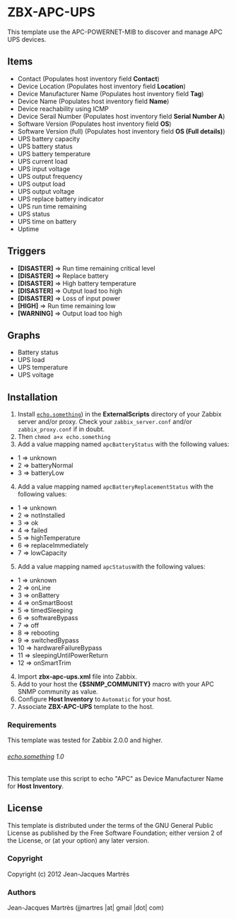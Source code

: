 ZBX-APC-UPS
===========

This template use the APC-POWERNET-MIB to discover and manage APC UPS devices.

Items
-----

  * Contact (Populates host inventory field **Contact**)
  * Device Location (Populates host inventory field **Location**)
  * Device Manufacturer Name (Populates host inventory field **Tag**)
  * Device Name (Populates host inventory field **Name**)
  * Device reachability using ICMP
  * Device Serail Number (Populates host inventory field **Serial Number A**)
  * Software Version (Populates host inventory field **OS**)
  * Software Version (full) (Populates host inventory field **OS (Full details)**)
  * UPS battery capacity
  * UPS battery status
  * UPS battery temperature
  * UPS current load
  * UPS input voltage
  * UPS output frequency
  * UPS output load
  * UPS output voltage
  * UPS replace battery indicator
  * UPS run time remaining
  * UPS status
  * UPS time on battery
  * Uptime

Triggers
--------

  * **[DISASTER]** => Run time remaining critical level
  * **[DISASTER]** => Replace battery
  * **[DISASTER]** => High battery temperature
  * **[DISASTER]** => Output load too high
  * **[DISASTER]** => Loss of input power
  * **[HIGH]** => Run time remaining low
  * **[WARNING]** => Output load too high

Graphs
------

  * Battery status
  * UPS load
  * UPS temperature
  * UPS voltage

Installation
------------

1. Install [`echo.something`](https://github.com/jjmartres/Zabbix/tree/master/zbx-scripts/echo.something)) in the **ExternalScripts** directory of your Zabbix server and/or proxy. Check your `zabbix_server.conf` and/or `zabbix_proxy.conf` if in doubt.
2. Then `chmod a+x echo.something`
3. Add a value mapping named `apcBatteryStatus` with the following values:
  * 1 => unknown
  * 2 => batteryNormal
  * 3 => batteryLow
4. Add a value mapping named `apcBatteryReplacementStatus` with the following values:
  * 1 => unknown
  * 2 => notInstalled
  * 3 => ok
  * 4 => failed
  * 5 => highTemperature
  * 6 => replaceImmediately
  * 7 => lowCapacity
5. Add a value mapping named `apcStatus`with the following values:
  * 1 => unknown
  * 2 => onLine
  * 3 => onBattery
  * 4 => onSmartBoost
  * 5 => timedSleeping
  * 6 => softwareBypass
  * 7 => off
  * 8 => rebooting
  * 9 => switchedBypass
  * 10 => hardwareFailureBypass
  * 11 => sleepingUntilPowerReturn
  * 12 => onSmartTrim
4. Import **zbx-apc-ups.xml** file into Zabbix.
5. Add to your host the **{$SNMP_COMMUNITY}** macro with your APC SNMP community as value.
6. Configure **Host Inventory** to `Automatic` for your host.
7. Associate **ZBX-APC-UPS** template to the host.
 
### Requirements

This template was tested for Zabbix 2.0.0 and higher.

###### [echo.something](https://github.com/jjmartres/Zabbix/tree/master/zbx-scripts/echo.something) 1.0

This template use this script to echo "APC" as Device Manufacturer Name for **Host Inventory**.

License
-------

This template is distributed under the terms of the GNU General Public License as published by the Free Software Foundation; either version 2 of the  License, or (at your option) any later version.

### Copyright

  Copyright (c) 2012 Jean-Jacques Martrès

### Authors
  
  Jean-Jacques Martrès
  (jjmartres |at| gmail |dot| com)
